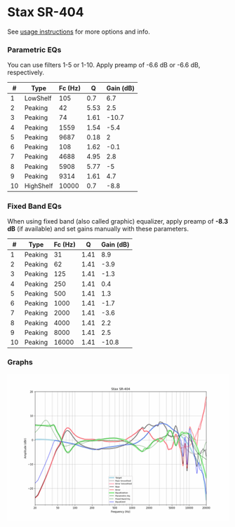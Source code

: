 # Stax SR-404
See [usage instructions](https://github.com/jaakkopasanen/AutoEq#usage) for more options and info.

### Parametric EQs
You can use filters 1-5 or 1-10. Apply preamp of -6.6 dB or -6.6 dB, respectively.

|   # | Type      |   Fc (Hz) |    Q |   Gain (dB) |
|-----|-----------|-----------|------|-------------|
|   1 | LowShelf  |       105 | 0.7  |         6.7 |
|   2 | Peaking   |        42 | 5.53 |         2.5 |
|   3 | Peaking   |        74 | 1.61 |       -10.7 |
|   4 | Peaking   |      1559 | 1.54 |        -5.4 |
|   5 | Peaking   |      9687 | 0.18 |         2   |
|   6 | Peaking   |       108 | 1.62 |        -0.1 |
|   7 | Peaking   |      4688 | 4.95 |         2.8 |
|   8 | Peaking   |      5908 | 5.77 |        -5   |
|   9 | Peaking   |      9314 | 1.61 |         4.7 |
|  10 | HighShelf |     10000 | 0.7  |        -8.8 |

### Fixed Band EQs
When using fixed band (also called graphic) equalizer, apply preamp of **-8.3 dB** (if available) and set gains manually with these parameters.

|   # | Type    |   Fc (Hz) |    Q |   Gain (dB) |
|-----|---------|-----------|------|-------------|
|   1 | Peaking |        31 | 1.41 |         8.9 |
|   2 | Peaking |        62 | 1.41 |        -3.9 |
|   3 | Peaking |       125 | 1.41 |        -1.3 |
|   4 | Peaking |       250 | 1.41 |         0.4 |
|   5 | Peaking |       500 | 1.41 |         1.3 |
|   6 | Peaking |      1000 | 1.41 |        -1.7 |
|   7 | Peaking |      2000 | 1.41 |        -3.6 |
|   8 | Peaking |      4000 | 1.41 |         2.2 |
|   9 | Peaking |      8000 | 1.41 |         2.5 |
|  10 | Peaking |     16000 | 1.41 |       -10.8 |

### Graphs
![](./Stax%20SR-404.png)

